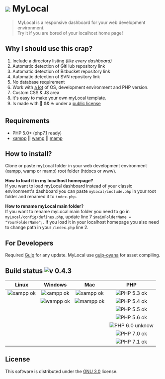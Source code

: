 # ![](./templates/night2015/img/favicon/favicon-32x32.png) MyLocal 
>    MyLocal is a responsive dashboard for your web development environment.  
>    Try it if you are bored of your localhost home page!  

## Why I should use this crap?
1. Include a directory listing *(like every dashboard)*
2. Automatic detection of GitHub repository link
3. Automatic detection of Bitbucket repository link
4. Automatic detection of SVN repository link
5. No database requirement
6. Work with [a lot](#build-status-) of OS, development environment and PHP version. 
7. Custom CSS & JS area
8. it's easy to make your own myLocal template.
9. Is made with  :green_heart: && :coffee: under a [public license](./license.md)

## Requirements

* PHP 5.0+ (php7.1 ready)
* [xampp](https://www.apachefriends.org/index.html) || [wamp](http://www.wampserver.com/en/) || [mamp](https://www.mamp.info/en/)

## How to install?

Clone or paste myLocal folder in your web development environment (xampp, wamp or mamp) root folder (htdocs or www).

   **How to load it in my localhost homepage?**   
   If you want to load myLocal dashboard instead of your classic environment's dashboard you can paste `myLocal/include.php` in your root folder and renamed it to `index.php`.   

   **How to rename myLocal main folder?**   
   If you want to rename myLocal main folder you need to go in `myLocal/config/defines.php`, update line 7 `$mainFolderName = "YourFolderName";`. If you load it in your localhost homepage you also need to change path in your `/index.php` line 2.    


## For Developers

Required [Gulp](https://www.npmjs.com/package/gulp-install) for any update.
MyLocal use [gulp-oyana](https://github.com/Oyana/gulp-oyana) for asset compiling.


## Build status ![v 0.4.3](https://img.shields.io/badge/version-0.4.2_alpha-blue.svg)

| Linux | Windows | Mac | PHP |
|:------:|:----------:|:----:|:----:|
| ![xampp ok](https://img.shields.io/badge/XAMPP_Build-passing-brightgreen.svg) | ![xampp ok](https://img.shields.io/badge/XAMPP_Build-passing-brightgreen.svg) |  ![xampp ok](https://img.shields.io/badge/XAMPP_Build-passing-brightgreen.svg) | ![PHP 5.3 ok](https://img.shields.io/badge/5.3-passing-brightgreen.svg) |
| | ![wampp ok](https://img.shields.io/badge/WAMPP_Build-passing-brightgreen.svg) | ![mampp ok](https://img.shields.io/badge/MAMPP_Build-passing-brightgreen.svg) | ![PHP 5.4 ok](https://img.shields.io/badge/5.4-passing-brightgreen.svg) |
|| | | ![PHP 5.5 ok](https://img.shields.io/badge/5.5-passing-brightgreen.svg) |
|| | | ![PHP 5.6 ok](https://img.shields.io/badge/5.6-passing-brightgreen.svg) |
|| | | ![PHP 6.0 unknow](https://img.shields.io/badge/6.0-unkow-silver.svg) |
|| | | ![PHP 7.0 ok](https://img.shields.io/badge/7.0-passing-brightgreen.svg) 
|| | | ![PHP 7.1 ok](https://img.shields.io/badge/7.1-passing-brightgreen.svg) |

## License

This software is distributed under the [GNU 3.0](./license.md) license.
